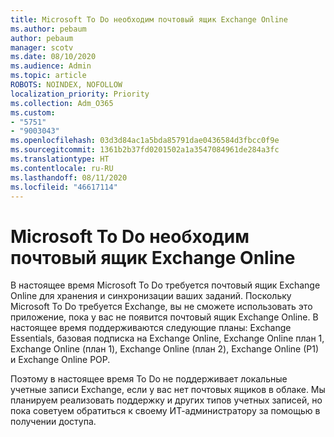 ```yaml
---
title: Microsoft To Do необходим почтовый ящик Exchange Online
ms.author: pebaum
author: pebaum
manager: scotv
ms.date: 08/10/2020
ms.audience: Admin
ms.topic: article
ROBOTS: NOINDEX, NOFOLLOW
localization_priority: Priority
ms.collection: Adm_O365
ms.custom:
- "5751"
- "9003043"
ms.openlocfilehash: 03d3d84ac1a5bda85791dae0436584d3fbcc0f9e
ms.sourcegitcommit: 1361b2b37fd0201502a1a3547084961de284a3fc
ms.translationtype: HT
ms.contentlocale: ru-RU
ms.lasthandoff: 08/11/2020
ms.locfileid: "46617114"
---
```

# <a name="microsoft-to-do-requires-an-exchange-online-mailbox"></a>Microsoft To Do необходим почтовый ящик Exchange Online

В настоящее время Microsoft To Do требуется почтовый ящик Exchange Online для хранения и синхронизации ваших заданий. Поскольку Microsoft To Do требуется Exchange, вы не сможете использовать это приложение, пока у вас не появится почтовый ящик Exchange Online. В настоящее время поддерживаются следующие планы: Exchange Essentials, базовая подписка на Exchange Online, Exchange Online план 1, Exchange Online (план 1), Exchange Online (план 2), Exchange Online (P1) и Exchange Online POP.

Поэтому в настоящее время To Do не поддерживает локальные учетные записи Exchange, если у вас нет почтовых ящиков в облаке. Мы планируем реализовать поддержку и других типов учетных записей, но пока советуем обратиться к своему ИТ-администратору за помощью в получении доступа.